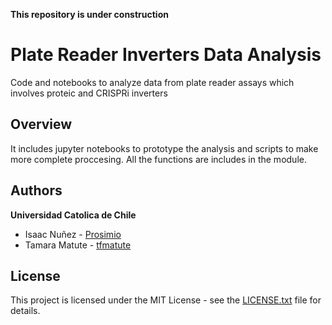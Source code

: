 **This repository is under construction**

# Plate Reader Inverters Data Analysis 

Code and notebooks to analyze data from plate reader assays which involves proteic and CRISPRi inverters

## Overview

It includes jupyter notebooks to prototype the analysis and scripts to make more complete proccesing. All the functions are includes in the module.


## Authors

**Universidad Catolica de Chile**
* Isaac Nuñez - [Prosimio](https://github.com/Prosimio)
* Tamara Matute - [tfmatute](https://github.com/tfmatute)


## License

This project is licensed under the MIT License - see the [LICENSE.txt](LICENSE.txt) file for details.




